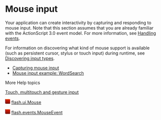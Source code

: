 # Mouse input

Your application can create interactivity by capturing and responding to mouse
input. Note that this section assumes that you are already familiar with the
ActionScript 3.0 event model. For more information, see
[Handling events](../../core-actionscript-classes/handling-events/index.md).

For information on discovering what kind of mouse support is available (such as
persistent cursor, stylus or touch input) during runtime, see
[Discovering input types](../basics-of-user-interaction.md#discovering-input-types).

- [Capturing mouse input](./capturing-mouse-input.md)
- [Mouse input example: WordSearch](./mouse-input-example-word-search.md)

More Help topics

[Touch, multitouch and gesture input](../touch-multitouch-and-gesture-input/index.md)

![](../../img/flashplatformLinkIndicator.png)
[flash.ui.Mouse](https://airsdk.dev/reference/actionscript/3.0/flash/ui/Mouse.html)

![](../../img/flashplatformLinkIndicator.png)
[flash.events.MouseEvent](https://airsdk.dev/reference/actionscript/3.0/flash/events/MouseEvent.html)
